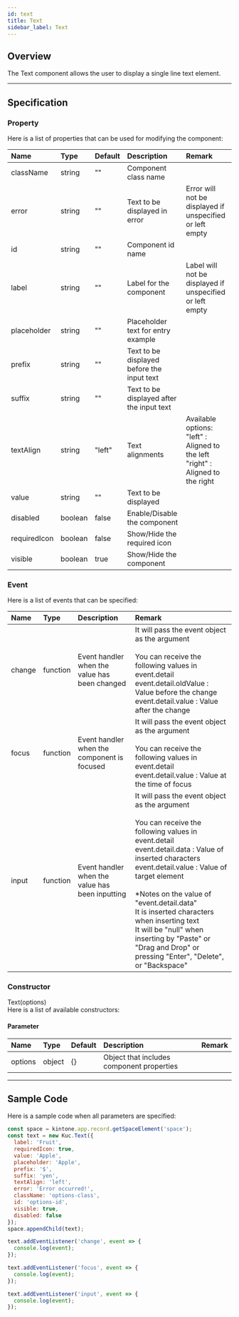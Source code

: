 ```yaml
---
id: text
title: Text
sidebar_label: Text
---
```


## Overview

The Text component allows the user to display a single line text element.

<div class="sample-container" id="text">
  <div id="sample-container__components"></div>
</div>
<script src="/js/samples/desktop/text.js"></script>


---

## Specification

### Property

Here is a list of properties that can be used for modifying the component:

| Name | Type | Default | Description | Remark |
| :--- | :--- | :--- | :--- | :--- |
| className | string | ""  | Component class name | |
| error | string | ""  | Text to be displayed in error | Error will not be displayed if unspecified or left empty |
| id | string | ""  | Component id name | |
| label | string | ""  | Label for the component | Label will not be displayed if unspecified or left empty |
| placeholder | string | ""  | Placeholder text for entry example | |
| prefix | string | ""  | Text to be displayed before the input text | |
| suffix | string | ""  | Text to be displayed after the input text | |
| textAlign | string | "left"  | Text alignments | Available options:<br>"left" : Aligned to the left<br>"right" : Aligned to the right |
| value | string | ""  | Text to be displayed | |
| disabled | boolean | false | Enable/Disable the component | |
| requiredIcon | boolean | false | Show/Hide the required icon | |
| visible | boolean | true | Show/Hide the component | |

### Event

Here is a list of events that can be specified:

| Name | Type | Description | Remark |
| :--- | :--- | :--- | :--- |
| change | function | Event handler when the value has been changed | It will pass the event object as the argument<br><br>You can receive the following values in event.detail<br>event.detail.oldValue : Value before the change<br>event.detail.value : Value after the change |
| focus | function | Event handler when the component is focused | It will pass the event object as the argument<br><br>You can receive the following values in event.detail<br>event.detail.value : Value at the time of focus |
| input | function | Event handler when the value has been inputting | It will pass the event object as the argument<br><br>You can receive the following values in event.detail<br>event.detail.data : Value of inserted characters<br>event.detail.value : Value of target element<br><br>*Notes on the value of "event.detail.data"<br>It is inserted characters when inserting text<br>It will be "null" when inserting by "Paste" or "Drag and Drop" or pressing "Enter", "Delete", or "Backspace" |

### Constructor

Text(options)<br>
Here is a list of available constructors:

#### Parameter
| Name | Type | Default | Description | Remark |
| :--- | :--- | :--- | :--- | :--- |
| options  | object | {} | Object that includes component properties |  |

---
## Sample Code

Here is a sample code when all parameters are specified:

```javascript
const space = kintone.app.record.getSpaceElement('space');
const text = new Kuc.Text({
  label: 'Fruit',
  requiredIcon: true,
  value: 'Apple',
  placeholder: 'Apple',
  prefix: '$',
  suffix: 'yen',
  textAlign: 'left',
  error: 'Error occurred!',
  className: 'options-class',
  id: 'options-id',
  visible: true,
  disabled: false
});
space.appendChild(text);

text.addEventListener('change', event => {
  console.log(event);
});

text.addEventListener('focus', event => {
  console.log(event);
});

text.addEventListener('input', event => {
  console.log(event);
});
```

